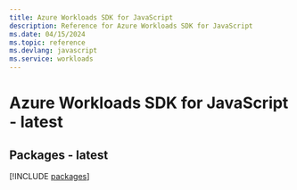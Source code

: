 ```yaml
---
title: Azure Workloads SDK for JavaScript
description: Reference for Azure Workloads SDK for JavaScript
ms.date: 04/15/2024
ms.topic: reference
ms.devlang: javascript
ms.service: workloads
---
```

# Azure Workloads SDK for JavaScript - latest
## Packages - latest
[!INCLUDE [packages](workloads-index.md)]